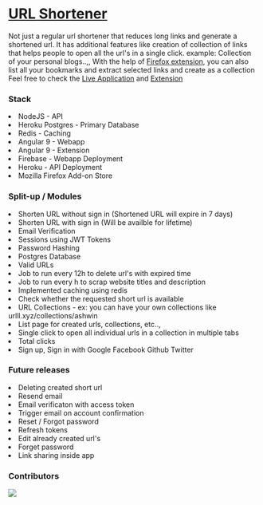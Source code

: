 # [URL Shortener](https://urlll.xyz)
Not just a regular url shortener that reduces long links and generate a shortened url. It has additional features like creation of collection of links that helps people to open all the url's in a single click. 
example: Collection of your personal blogs..,, 
With the help of [Firefox extension](https://addons.mozilla.org/en-US/firefox/addon/urlll/), you can also list all your bookmarks and extract selected links and create as a collection 
<br>
Feel free to check the [Live Application](https://urlll.xyz) and [Extension](https://addons.mozilla.org/en-US/firefox/addon/urlll/)

### Stack
<li>NodeJS - API
<li>Heroku Postgres - Primary Database
<li>Redis - Caching
<li>Angular 9 - Webapp
<li>Angular 9 - Extension
<li>Firebase - Webapp Deployment
<li>Heroku - API Deployment
<li>Mozilla Firefox Add-on Store

### Split-up / Modules
<li>Shorten URL without sign in (Shortened URL will expire in 7 days)

<li>Shorten URL with sign in (Will be availble for lifetime)

<li>Email Verification

<li>Sessions using JWT Tokens

<li>Password Hashing

<li>Postgres Database

<li>Valid URLs

<li>Job to run every 12h to delete url's with expired time

<li>Job to run every h to scrap website titles and description

<li>Implemented caching using redis

<li>Check whether the requested short url is available

<li>URL Collections - ex: you can have your own collections like urlll.xyz/collections/ashwin

<li>List page for created urls, collections, etc..,

<li>Single click to open all individual urls in a collection in multiple tabs

<li>Total clicks

<li>Sign up, Sign in with Google Facebook Github Twitter

### Future releases

<li>Deleting created short url

<li>Resend email

<li>Email verificaton with access token

<li>Trigger email on account confirmation

<li>Reset / Forgot password

<li>Refresh tokens

<li>Edit already created url's

<li>Forget password

<li>Link sharing inside app

### Contributors

<a href="https://github.com/ashwin1111/url-shortener-api/graphs/contributors">
  <img src="https://contributors-img.web.app/image?repo=ashwin1111/url-shortener-app" />
</a>
